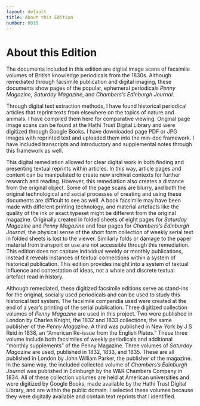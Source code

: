 ```yaml
---
layout: default
title: About this Edition
number: 0010
---
```


# About this Edition

  The documents included in this edition are digital image scans of facsimile volumes of British knowledge periodicals from the 1830s. Although remediated through facsimile publication and digital imaging, these documents show pages of the popular, ephemeral periodicals _Penny Magazine_, _Saturday Magazine_, and _Chambers’s Edinburgh Journal_. 

  Through digital text extraction methods, I have found historical periodical articles that reprint texts from elsewhere on the topics of nature and animals. I have compiled them here for comparative viewing. Original page image scans can be found at the Hathi Trust Digital Library and were digitized through Google Books. I have downloaded page PDF or JPG images with reprinted text and uploaded them into the min-doc framework. I have included transcripts and introductory and supplemental notes through this framework as well.  

  This digital remediation allowed for clear digital work in both finding and presenting textual reprints within articles. In this way, article pages and content can be manipulated to create new archival contexts for further research and reading. However, this remediation also creates a distance from the original object. Some of the page scans are blurry, and both the original technological and social processes of creating and using these documents are difficult to see as well. A book facsimile may have been made with different printing technology, and material artefacts like the quality of the ink or exact typeset might be different from the original magazine. Originally created in folded sheets of eight pages for _Saturday Magazine_ and _Penny Magazine_ and four pages for _Chambers’s Edinburgh Journal_, the physical sense of the short form collection of weekly serial text in folded sheets is lost to the viewer. Similarly folds or damage to the paper material from transport or use are not accessible through this remediation. This edition does not capture individual weekly or monthly publications, instead it reveals instances of textual connections within a system of historical publication. This edition provides insight into a system of textual influence and contestation of ideas, not a whole and discrete textual artefact read in history. 

  Although remediated, these digitized facsimile editions serve as stand-ins for the original, socially used periodicals and can be used to study this historical text system. The facsimile compendia used were created at the end of a year’s printing of the serial publication. Three digitized collection volumes of _Penny Magazine_ are used in this project. Two were published in London by Charles Knight, the 1832 and 1833 collections, the same publisher of the _Penny Magazine_. A third was published in New York by J S Reid in 1838, an “American Re-issue from the English Plates.” These three volume include both facsimiles of weekly periodicals and additional “monthly supplements” of the Penny Magazine. Three volumes of _Saturday Magazine_ are used, published in 1832, 1833, and 1835. These are all published in London by John William Parker, the publisher of the magazine. In the same way, the included collected volume of _Chambers’s Edinburgh Journal_ was published in Edinburgh by the W&R Chambers Company in 1834. All of these collection volumes are held at American universities and were digitized by Google Books, made available by the Hathi Trust Digital Library, and are within the public domain. I selected these volumes because they were digitally available and contain text reprints that I identified. 

